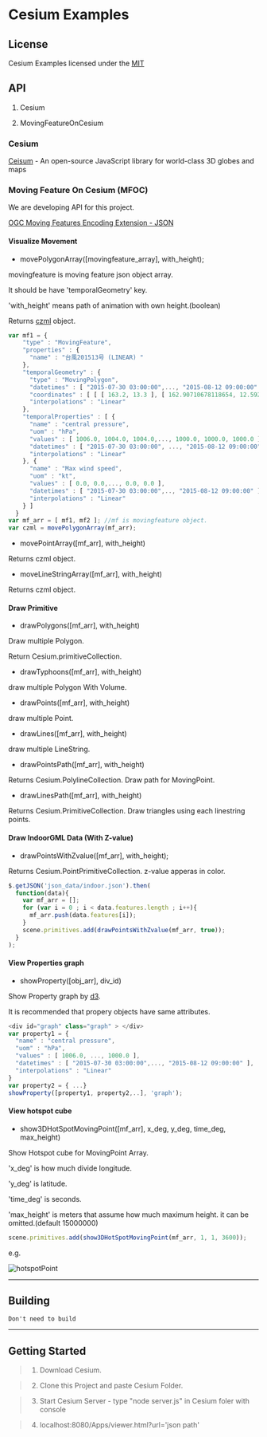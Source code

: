 # Cesium Examples

## License

Cesium Examples licensed under the [MIT](https://opensource.org/licenses/MIT)

## API

1. Cesium

2. MovingFeatureOnCesium


### Cesium

[Ceisum](https://cesiumjs.org/) - An open-source JavaScript library for world-class 3D globes and maps


### Moving Feature On Cesium (MFOC)

We are developing API for this project.

[OGC Moving Features Encoding Extension - JSON](https://ksookim.github.io/mf-json/)


#### Visualize Movement

* movePolygonArray([movingfeature_array], with_height);

movingfeature is moving feature json object array.

It should be have 'temporalGeometry' key.

'with_height' means path of animation with own height.(boolean)

Returns [czml](https://github.com/AnalyticalGraphicsInc/czml-writer/wiki/CZML-Guide) object.

```js
var mf1 = {
    "type" : "MovingFeature",
    "properties" : {
      "name" : "台風201513号 (LINEAR) "
    },
    "temporalGeometry" : {
      "type" : "MovingPolygon",
      "datetimes" : [ "2015-07-30 03:00:00",..., "2015-08-12 09:00:00" ],
      "coordinates" : [ [ [ 163.2, 13.3 ], [ 162.90710678118654, 12.592893218813453 ], ..., [ 123.7, 33.3 ], [ 124.57867965644036, 35.42132034355964 ], [ 126.7, 36.3 ], [ 128.82132034355965, 35.42132034355964 ], [ 129.7, 33.3 ] ] ],
      "interpolations" : "Linear"
    },
    "temporalProperties" : [ {
      "name" : "central pressure",
      "uom" : "hPa",
      "values" : [ 1006.0, 1004.0, 1004.0,..., 1000.0, 1000.0, 1000.0 ],
      "datetimes" : [ "2015-07-30 03:00:00", ..., "2015-08-12 09:00:00" ],
      "interpolations" : "Linear"
    }, {
      "name" : "Max wind speed",
      "uom" : "kt",
      "values" : [ 0.0, 0.0,..., 0.0, 0.0 ],
      "datetimes" : [ "2015-07-30 03:00:00",.., "2015-08-12 09:00:00" ],
      "interpolations" : "Linear"
    } ]
  }
var mf_arr = [ mf1, mf2 ]; //mf is movingfeature object.
var czml = movePolygonArray(mf_arr);
```

* movePointArray([mf_arr], with_height)

Returns czml object.

* moveLineStringArray([mf_arr], with_height)

Returns czml object.


#### Draw Primitive

* drawPolygons([mf_arr], with_height)

Draw multiple Polygon.

Return Cesium.primitiveCollection.

* drawTyphoons([mf_arr], with_height)

draw multiple Polygon With Volume.

* drawPoints([mf_arr], with_height)

draw multiple Point.

* drawLines([mf_arr], with_height)

draw multiple LineString.

* drawPointsPath([mf_arr], with_height)

Returns Cesium.PolylineCollection. Draw path for MovingPoint.

* drawLinesPath([mf_arr], with_height)

Returns Cesium.PrimitiveCollection. Draw triangles using each linestring points.


#### Draw IndoorGML Data (With Z-value)

* drawPointsWithZvalue([mf_arr], with_height);

Returns Cesium.PointPrimitiveCollection. z-value apperas in color.

```js
$.getJSON('json_data/indoor.json').then(
  function(data){
    var mf_arr = [];
    for (var i = 0 ; i < data.features.length ; i++){
      mf_arr.push(data.features[i]);
    }
    scene.primitives.add(drawPointsWithZvalue(mf_arr, true));
  }
);
```

#### View Properties graph

* showProperty([obj_arr], div_id)

Show Property graph by [d3](https://github.com/d3/d3/blob/master/API.md).

It is recommended that propery objects have same attributes.

```js
<div id="graph" class="graph" > </div>
var property1 = {
  "name" : "central pressure",
  "uom" : "hPa",
  "values" : [ 1006.0, ..., 1000.0 ],
  "datetimes" : [ "2015-07-30 03:00:00",..., "2015-08-12 09:00:00" ],
  "interpolations" : "Linear"
}
var property2 = { ...}
showProperty([property1, property2,..], 'graph');
```

#### View hotspot cube

* show3DHotSpotMovingPoint([mf_arr], x_deg, y_deg, time_deg, max_height)

Show Hotspot cube for MovingPoint Array.

'x_deg' is how much divide longitude.

'y_deg' is latitude.

'time_deg' is seconds.

'max_height' is meters that assume how much maximum height. it can be omitted.(default 15000000)

```js
scene.primitives.add(show3DHotSpotMovingPoint(mf_arr, 1, 1, 3600));
```

e.g.

![hotspotPoint](http://i.imgur.com/7pN8bDz.png)


- - -

## Building

    Don't need to build



- - -

## Getting Started

> 1. Download Cesium.

> 2. Clone this Project and paste Cesium Folder.

> 3. Start Cesium Server - type "node server.js" in Cesium foler with console

> 4. localhost:8080/Apps/viewer.html?url='json path'
